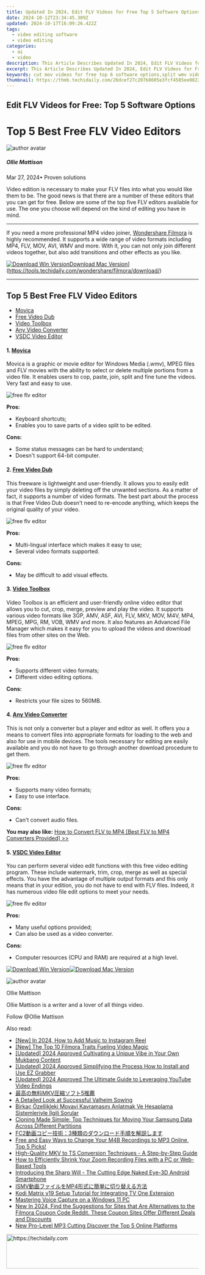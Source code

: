 ```yaml
---
title: Updated In 2024, Edit FLV Videos for Free Top 5 Software Options
date: 2024-10-12T23:34:45.309Z
updated: 2024-10-17T16:09:26.422Z
tags: 
  - video editing software
  - video editing
categories: 
  - ai
  - video
description: This Article Describes Updated In 2024, Edit FLV Videos for Free Top 5 Software Options
excerpt: This Article Describes Updated In 2024, Edit FLV Videos for Free Top 5 Software Options
keywords: cut mov videos for free top 6 software options,split wmv videos for free top 5 software recommendations,watermark your videos for free top 5 software options,mts video editing software 5 top rated options,flip and rotate avi videos for free top 5 software options,edit flv videos for free top 5 software options,edit wmv videos for free top 5 software options
thumbnail: https://thmb.techidaily.com/26dcef27c207b8605e3fcf4585ee0822110eeb8a794c85ff8e27071c7786d452.jpg
---
```


## Edit FLV Videos for Free: Top 5 Software Options

# Top 5 Best Free FLV Video Editors

![author avatar](https://images.wondershare.com/filmora/article-images/ollie-mattison.jpg)

##### Ollie Mattison

 Mar 27, 2024• Proven solutions

 Video edition is necessary to make your FLV files into what you would like them to be. The good news is that there are a number of these editors that you can get for free. Below are some of the top five FLV editors available for use. The one you choose will depend on the kind of editing you have in mind.

---

 If you need a more professional MP4 video joiner, [Wondershare Filmora](https://tools.techidaily.com/wondershare/filmora/download/) is highly recommended. It supports a wide range of video formats including MP4, FLV, MOV, AVI, WMV and more. With it, you can not only join different videos together, but also add transitions and other effects as you like.

[![Download Win Version](https://images.wondershare.com/filmora/guide/download-btn-win.jpg)](https://tools.techidaily.com/wondershare/filmora/download/)[Download Mac Version](https://images.wondershare.com/filmora/guide/download-btn-mac.jpg)](https://tools.techidaily.com/wondershare/filmora/download/)

---

## Top 5 Best Free FLV Video Editors

* [Movica](#tab%5F01)
* [Free Video Dub](#tab%5F02)
* [Video Toolbox](#tab%5F03)
* [Any Video Converter](#tab%5F04)
* [VSDC Video Editor](#tab%5F05)

#### 1\. [Movica](http://sourceforge.net/projects/movica/)

 Movica is a graphic or movie editor for Windows Media (.wmv), MPEG files and FLV movies with the ability to select or delete multiple portions from a video file. It enables users to cop, paste, join, split and fine tune the videos. Very fast and easy to use.

![free flv editor](https://images.wondershare.com/topic/video-editing/movica.jpg)

**Pros:**

* Keyboard shortcuts;
* Enables you to save parts of a video split to be edited.

**Cons:**

* Some status messages can be hard to understand;
* Doesn't support 64-bit computer.

#### 2\. [Free Video Dub](http://www.dvdvideosoft.com/products/dvd/Free-Video-Dub.htm)

 This freeware is lightweight and user-friendly. It allows you to easily edit your video files by simply deleting off the unwanted sections. As a matter of fact, it supports a number of video formats. The best part about the process is that Free Video Dub doesn't need to re-encode anything, which keeps the original quality of your video.

![free flv editor](https://images.wondershare.com/images/multimedia/video-editor/videodub.jpg)

**Pros:**

* Multi-lingual interface which makes it easy to use;
* Several video formats supported.

**Cons:**

* May be difficult to add visual effects.

#### 3\. [Video Toolbox](http://www.videotoolbox.com/)

 Video Toolbox is an efficient and user-friendly online video editor that allows you to cut, crop, merge, preview and play the video. It supports various video formats like 3GP, AMV, ASF, AVI, FLV, MKV, MOV, M4V, MP4, MPEG, MPG, RM, VOB, WMV and more. It also features an Advanced File Manager which makes it easy for you to upload the videos and download files from other sites on the Web.

![free flv editor](https://images.wondershare.com/images/multimedia/video-editor/video-toolbox.jpg)

**Pros:**

* Supports different video formats;
* Different video editing options.

**Cons:**

* Restricts your file sizes to 560MB.

#### 4\. [Any Video Converter](http://www.any-video-converter.com/products/for%5Fvideo%5Ffree/)

 This is not only a converter but a player and editor as well. It offers you a means to convert files into appropriate formats for loading to the web and also for use in mobile devices. The tools necessary for editing are easily available and you do not have to go through another download procedure to get them.

![free flv editor](https://images.wondershare.com/images/multimedia/video-editor/any-video-converter.jpg)

**Pros:**

* Supports many video formats;
* Easy to use interface.

**Cons:**

* Can't convert audio files.

**You may also like:** [How to Convert FLV to MP4 \[Best FLV to MP4 Converters Provided\] >>](https://tools.techidaily.com/wondershare/filmora/download/)

#### 5\. [VSDC Video Editor](http://vsdc-free-video-editor.software.informer.com/)

 You can perform several video edit functions with this free video editing program. These include watermark, trim, crop, merge as well as special effects. You have the advantage of multiple output formats and this only means that in your edition, you do not have to end with FLV files. Indeed, it has numerous video file edit options to meet your needs.

![free flv editor](https://images.wondershare.com/images/multimedia/video-editor/vsdc-video-editor.jpg)

**Pros:**

* Many useful options provided;
* Can also be used as a video converter.

**Cons:**

* Computer resources (CPU and RAM) are required at a high level.
  
[![Download Win Version](https://images.wondershare.com/filmora/guide/download-btn-win.jpg)](https://tools.techidaily.com/wondershare/filmora/download/)[![Download Mac Version](https://images.wondershare.com/filmora/guide/download-btn-mac.jpg)](https://tools.techidaily.com/wondershare/filmora/download/)

![author avatar](https://images.wondershare.com/filmora/article-images/ollie-mattison.jpg)

Ollie Mattison

Ollie Mattison is a writer and a lover of all things video.

Follow @Ollie Mattison

<ins class="adsbygoogle"
      style="display:block"
      data-ad-client="ca-pub-7571918770474297"
      data-ad-slot="8358498916"
      data-ad-format="auto"
      data-full-width-responsive="true"></ins>

<span class="atpl-alsoreadstyle">Also read:</span>
<div><ul>
<li><a href="https://article-helps.techidaily.com/new-in-2024-how-to-add-music-to-instagram-reel/"><u>[New] In 2024, How to Add Music to Instagram Reel</u></a></li>
<li><a href="https://article-helps.techidaily.com/new-the-top-10-filmora-traits-fueling-video-magic/"><u>[New] The Top 10 Filmora Traits Fueling Video Magic</u></a></li>
<li><a href="https://facebook-video-share.techidaily.com/updated-2024-approved-cultivating-a-unique-vibe-in-your-own-mukbang-content/"><u>[Updated] 2024 Approved Cultivating a Unique Vibe in Your Own Mukbang Content</u></a></li>
<li><a href="https://visual-screen-recording.techidaily.com/updated-2024-approved-simplifying-the-process-how-to-install-and-use-ez-grabber/"><u>[Updated] 2024 Approved Simplifying the Process How to Install and Use EZ Grabber</u></a></li>
<li><a href="https://youtube-lab.techidaily.com/ed-2024-approved-the-ultimate-guide-to-leveraging-youtube-video-endings/"><u>[Updated] 2024 Approved The Ultimate Guide to Leveraging YouTube Video Endings</u></a></li>
<li><a href="https://video-content-creator.techidaily.com/mkv5/"><u>最高の無料MKV圧縮ソフト5推薦</u></a></li>
<li><a href="https://video-screen-grab.techidaily.com/a-detailed-look-at-successful-valheim-sowing/"><u>A Detailed Look at Successful Valheim Sowing</u></a></li>
<li><a href="https://some-knowledge.techidaily.com/birkac-ozellikleki-movavi-kavramasini-anlatmak-ve-hesaplama-sistemleriyle-ilgili-sorular/"><u>Birkaç Özellikleki Movavi Kavramasını Anlatmak Ve Hesaplama Sistemleriyle İlgili Sorular</u></a></li>
<li><a href="https://discover-comparisons.techidaily.com/cloning-made-simple-top-techniques-for-moving-your-samsung-data-across-different-partitions/"><u>Cloning Made Simple: Top Techniques for Moving Your Samsung Data Across Different Partitions</u></a></li>
<li><a href="https://video-content-creator.techidaily.com/fc23/"><u>FC2動画コピー技術：3種類のダウンロード手順を解説します</u></a></li>
<li><a href="https://video-content-creator.techidaily.com/free-and-easy-ways-to-change-your-m4b-recordings-to-mp3-online-top-5-picks/"><u>Free and Easy Ways to Change Your M4B Recordings to MP3 Online, Top 5 Picks!</u></a></li>
<li><a href="https://video-content-creator.techidaily.com/high-quality-mkv-to-ts-conversion-techniques-a-step-by-step-guide/"><u>High-Quality MKV to TS Conversion Techniques - A Step-by-Step Guide</u></a></li>
<li><a href="https://video-content-creator.techidaily.com/how-to-efficiently-shrink-your-zoom-recording-files-with-a-pc-or-web-based-tools/"><u>How to Efficiently Shrink Your Zoom Recording Files with a PC or Web-Based Tools</u></a></li>
<li><a href="https://video-content-creator.techidaily.com/introducing-the-sharp-will-the-cutting-edge-naked-eye-3d-android-smartphone/"><u>Introducing the Sharp Will - The Cutting Edge Naked Eye-3D Android Smartphone</u></a></li>
<li><a href="https://video-content-creator.techidaily.com/ismvmp4/"><u>ISMV動画ファイルをMP4形式に簡単に切り替える方法</u></a></li>
<li><a href="https://video-content-creator.techidaily.com/kodi-matrix-v19-setup-tutorial-for-integrating-tv-one-extension/"><u>Kodi Matrix v19 Setup Tutorial for Integrating TV One Extension</u></a></li>
<li><a href="https://video-content-creator.techidaily.com/mastering-voice-capture-on-a-windows-11-pc/"><u>Mastering Voice Capture on a Windows 11 PC</u></a></li>
<li><a href="https://ai-video-tools.techidaily.com/new-in-2024-find-the-suggestions-for-sites-that-are-alternatives-to-the-filmora-coupon-code-reddit-these-coupon-sites-offer-different-deals-and-discounts/"><u>New In 2024, Find the Suggestions for Sites that Are Alternatives to the Filmora Coupon Code Reddit. These Coupon Sites Offer Different Deals and Discounts</u></a></li>
<li><a href="https://sound-tweaking.techidaily.com/new-pro-level-mp3-cutting-discover-the-top-5-online-platforms/"><u>New Pro-Level MP3 Cutting Discover the Top 5 Online Platforms</u></a></li>
</ul></div>

<!-- affiliate ads begin -->
<a href="https://aligracehair.sjv.io/c/5597632/2006933/19272" target="_top" id="2006933">
  <img src="//a.impactradius-go.com/display-ad/19272-2006933" border="0" alt="https://techidaily.com" width="728" height="90"/>
</a>
<img height="0" width="0" src="https://aligracehair.sjv.io/i/5597632/2006933/19272" style="position:absolute;visibility:hidden;" border="0" />
<!-- affiliate ads end -->

